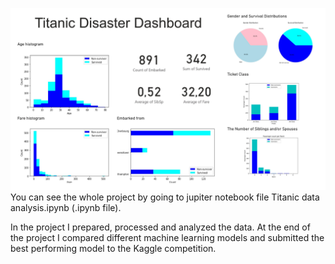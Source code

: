 ![Titanic Project Dashboard](titanicDisaster.jpg)
You can see the whole project by going to jupiter notebook file Titanic data analysis.ipynb (.ipynb file). 

In the project I prepared, processed and analyzed the data. At the end of the project I compared different machine learning models and submitted the best performing model to the Kaggle competition. 
